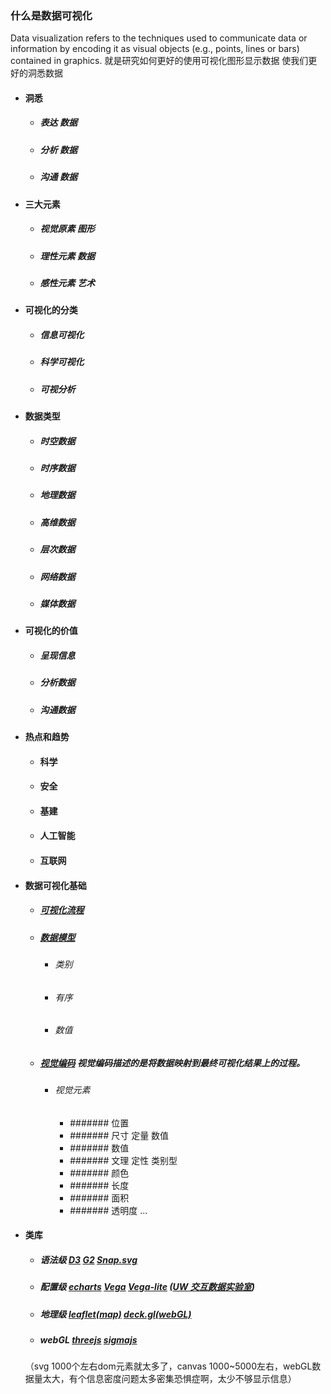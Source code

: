 ### 什么是数据可视化
  Data visualization refers to the techniques used to communicate data or information by encoding it as visual objects (e.g., points, lines or bars) contained in graphics.
  就是研究如何更好的使用可视化图形显示数据
  使我们更好的洞悉数据
  * #### 洞悉
    * ##### 表达 数据
    * ##### 分析 数据
    * ##### 沟通 数据
  * #### 三大元素
    * ##### 视觉原素 图形
    * ##### 理性元素 数据
    * ##### 感性元素 艺术
  * #### 可视化的分类
    * ##### 信息可视化
    * ##### 科学可视化
    * ##### 可视分析
  * #### 数据类型
    * ##### 时空数据
    * ##### 时序数据
    * ##### 地理数据
    * ##### 高维数据
    * ##### 层次数据
    * ##### 网络数据
    * ##### 媒体数据
  * #### 可视化的价值
    * ##### 呈现信息
    * ##### 分析数据
    * ##### 沟通数据

  * #### 热点和趋势
    * #### 科学
    * #### 安全
    * #### 基建
    * #### 人工智能
    * #### 互联网
  * #### 数据可视化基础
    * ##### [可视化流程](http://geekplux.com/2017/01/01/basics-of-data-visualization-the-process-model.html)
    * ##### [数据模型](http://geekplux.com/2017/01/02/basics-of-data-visualization-data-model.html)
      * ###### 类别
      * ###### 有序
      * ###### 数值
    * ##### [视觉编码](http://geekplux.com/2017/01/03/basics-of-data-visualization-visual-encoding-principles.html) 视觉编码描述的是将数据映射到最终可视化结果上的过程。
      * ###### 视觉元素
        * ####### 位置 
        * ####### 尺寸 定量 数值
        * ####### 数值
        * ####### 文理 定性 类别型
        * ####### 颜色
        * ####### 长度
        * ####### 面积
        * ####### 透明度
        ...
  * #### 类库
    * ##### 语法级 [D3](https://d3js.org/) [G2](http://g2.alipay.com/) [Snap.svg](http://snapsvg.io/)
    * ##### 配置级 [echarts](echarts.baidu.com) [Vega](https://vega.github.io/vega/) [Vega-lite](https://vega.github.io/vega-lite/)   ([UW 交互数据实验室](http://idl.cs.washington.edu/))
    * ##### 地理级 [leaflet(map)](http://leafletjs.com/) [deck.gl(webGL)](http://uber.github.io/deck.gl/#/)
    * ##### webGL [threejs](https://threejs.org/) [sigmajs](http://sigmajs.org/)
    （svg 1000个左右dom元素就太多了，canvas 1000~5000左右，webGL数据量太大，有个信息密度问题太多密集恐惧症啊，太少不够显示信息）